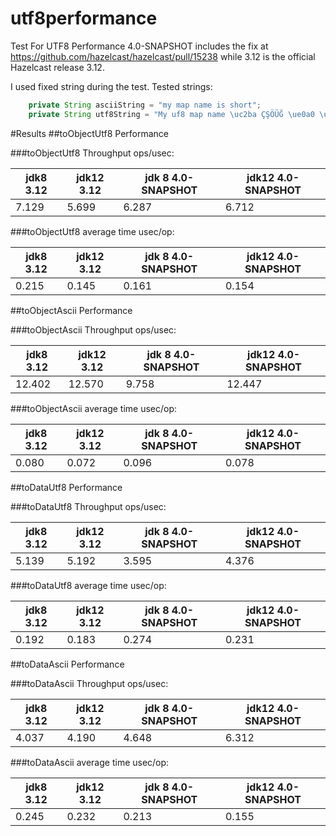 # utf8performance
Test For UTF8 Performance
4.0-SNAPSHOT includes the fix at https://github.com/hazelcast/hazelcast/pull/15238 while 3.12 is the official Hazelcast release 3.12.

I used fixed string during the test. Tested strings:
```java
    private String asciiString = "my map name is short";
    private String utf8String = "My uf8 map name \uc2ba ÇŞÖÜĞ \ue0a0 \uD867\uDE3D \uD867\uDE3D";
```


#Results
##toObjectUtf8 Performance

###toObjectUtf8 Throughput ops/usec:

|jdk8 3.12|jdk12 3.12|jdk 8 4.0-SNAPSHOT|jdk12 4.0-SNAPSHOT|
|---------|----------|------------------|------------------|
|  7.129  |  5.699   |     6.287        |        6.712     |

###toObjectUtf8 average time usec/op:

|jdk8 3.12|jdk12 3.12|jdk 8 4.0-SNAPSHOT|jdk12 4.0-SNAPSHOT|
|---------|----------|------------------|------------------|
|  0.215  |  0.145   |     0.161        |        0.154     |

##toObjectAscii Performance

###toObjectAscii Throughput ops/usec:

|jdk8 3.12|jdk12 3.12|jdk 8 4.0-SNAPSHOT|jdk12 4.0-SNAPSHOT|
|---------|----------|------------------|------------------|
| 12.402  |  12.570  |     9.758        |        12.447    |

###toObjectAscii average time usec/op:

|jdk8 3.12|jdk12 3.12|jdk 8 4.0-SNAPSHOT|jdk12 4.0-SNAPSHOT|
|---------|----------|------------------|------------------|
|  0.080  |  0.072   |     0.096        |        0.078     |

##toDataUtf8 Performance

###toDataUtf8 Throughput ops/usec:

|jdk8 3.12|jdk12 3.12|jdk 8 4.0-SNAPSHOT|jdk12 4.0-SNAPSHOT|
|---------|----------|------------------|------------------|
| 5.139   |  5.192   |     3.595        |        4.376    |

###toDataUtf8 average time usec/op:

|jdk8 3.12|jdk12 3.12|jdk 8 4.0-SNAPSHOT|jdk12 4.0-SNAPSHOT|
|---------|----------|------------------|------------------|
|  0.192  |  0.183   |     0.274        |        0.231     |

##toDataAscii Performance

###toDataAscii Throughput ops/usec:

|jdk8 3.12|jdk12 3.12|jdk 8 4.0-SNAPSHOT|jdk12 4.0-SNAPSHOT|
|---------|----------|------------------|------------------|
| 4.037   |  4.190   |     4.648        |        6.312    |

###toDataAscii average time usec/op:

|jdk8 3.12|jdk12 3.12|jdk 8 4.0-SNAPSHOT|jdk12 4.0-SNAPSHOT|
|---------|----------|------------------|------------------|
|  0.245  |  0.232   |     0.213        |       0.155     |

